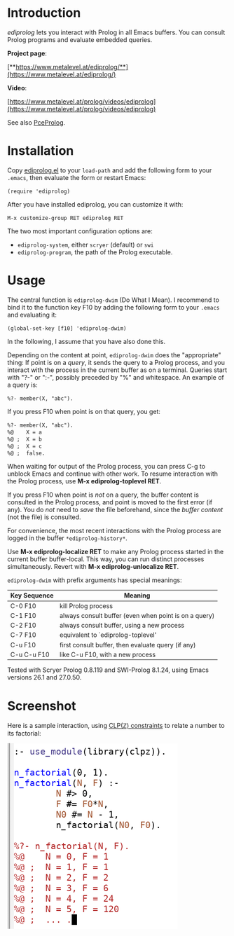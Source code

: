 # Introduction

*ediprolog* lets you interact with Prolog in all Emacs buffers.
You can consult Prolog programs and evaluate embedded queries.

**Project page**:

[**https://www.metalevel.at/ediprolog/**](https://www.metalevel.at/ediprolog/)

**Video**:

[https://www.metalevel.at/prolog/videos/ediprolog](https://www.metalevel.at/prolog/videos/ediprolog)

See also [PceProlog](https://www.metalevel.at/pceprolog/).

# Installation

Copy [ediprolog.el](ediprolog.el) to your `load-path` and add the
following&nbsp;form to your `.emacs`, then evaluate the form or
restart&nbsp;Emacs:

    (require 'ediprolog)

After you have installed ediprolog, you can customize it with:

    M-x customize-group RET ediprolog RET

The two most important configuration options are:

   - `ediprolog-system`, either `scryer` (default) or `swi`
   - `ediprolog-program`, the path of the Prolog executable.

# Usage

The central function is `ediprolog-dwim` (Do What I Mean). I recommend
to bind it to the function&nbsp;key&nbsp;F10 by adding the following
form to your&nbsp;`.emacs` and evaluating it:

    (global-set-key [f10] 'ediprolog-dwim)

In the following, I assume that you have also done this.

Depending on the content at point, `ediprolog-dwim` does the
"appropriate" thing: If point is on a *query*, it sends the query to a
Prolog process, and you interact with the process in the current
buffer as on a terminal. Queries start with "?-" or ":-", possibly
preceded by "%" and whitespace. An example of a query is:

    %?- member(X, "abc").

If you press F10 when point is on that query, you get:

    %?- member(X, "abc").
    %@    X = a
    %@ ;  X = b
    %@ ;  X = c
    %@ ;  false.

When waiting for output of the Prolog process, you can press C-g to
unblock Emacs and continue with other work. To resume interaction
with the Prolog process, use **M-x&nbsp;ediprolog-toplevel&nbsp;RET**.

If you press F10 when point is *not* on a query, the buffer content is
consulted in the Prolog process, and point is moved to the first error
(if any). You do&nbsp;*not* need to *save* the file beforehand, since
the *buffer&nbsp;content* (not the file) is consulted.

For convenience, the most recent interactions with the Prolog
process are logged in the buffer `*ediprolog-history*`.

Use **M-x ediprolog-localize RET** to make any Prolog process started
in the current buffer buffer-local. This way, you can run distinct
processes simultaneously. Revert with
**M-x&nbsp;ediprolog-unlocalize&nbsp;RET**.

`ediprolog-dwim` with prefix arguments has special meanings:

| Key Sequence |   Meaning                                                |
|--------------|----------------------------------------------------------|
|  C-0 F10     |   kill Prolog process                                    |
|  C-1 F10     |   always consult buffer (even when point is on a query)  |
|  C-2 F10     |   always consult buffer, using a new process             |
|  C-7 F10     |   equivalent to `ediprolog-toplevel'                     |
|  C-u F10     |   first consult buffer, then evaluate query (if any)     |
|  C-u C-u F10 |   like C-u F10, with a new process                       |

Tested with Scryer Prolog 0.8.119 and SWI-Prolog 8.1.24, using Emacs
versions 26.1 and&nbsp;27.0.50.

# Screenshot

Here is a sample interaction, using
[CLP(ℤ)&nbsp;constraints](https://www.metalevel.at/prolog/clpz) to
relate a number to its factorial:

![Factorial](factorial.png)
